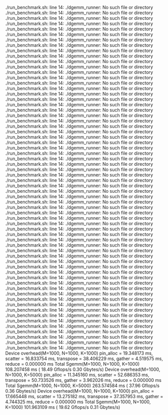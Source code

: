 ./run_benchmark.sh: line 14: ./dgemm_runner: No such file or directory
./run_benchmark.sh: line 14: ./dgemm_runner: No such file or directory
./run_benchmark.sh: line 14: ./dgemm_runner: No such file or directory
./run_benchmark.sh: line 14: ./dgemm_runner: No such file or directory
./run_benchmark.sh: line 14: ./dgemm_runner: No such file or directory
./run_benchmark.sh: line 14: ./dgemm_runner: No such file or directory
./run_benchmark.sh: line 14: ./dgemm_runner: No such file or directory
./run_benchmark.sh: line 14: ./dgemm_runner: No such file or directory
./run_benchmark.sh: line 14: ./dgemm_runner: No such file or directory
./run_benchmark.sh: line 14: ./dgemm_runner: No such file or directory
./run_benchmark.sh: line 14: ./dgemm_runner: No such file or directory
./run_benchmark.sh: line 14: ./dgemm_runner: No such file or directory
./run_benchmark.sh: line 14: ./dgemm_runner: No such file or directory
./run_benchmark.sh: line 14: ./dgemm_runner: No such file or directory
./run_benchmark.sh: line 14: ./dgemm_runner: No such file or directory
./run_benchmark.sh: line 14: ./dgemm_runner: No such file or directory
./run_benchmark.sh: line 14: ./dgemm_runner: No such file or directory
./run_benchmark.sh: line 14: ./dgemm_runner: No such file or directory
./run_benchmark.sh: line 14: ./dgemm_runner: No such file or directory
./run_benchmark.sh: line 14: ./dgemm_runner: No such file or directory
./run_benchmark.sh: line 14: ./dgemm_runner: No such file or directory
./run_benchmark.sh: line 14: ./dgemm_runner: No such file or directory
./run_benchmark.sh: line 14: ./dgemm_runner: No such file or directory
./run_benchmark.sh: line 14: ./dgemm_runner: No such file or directory
./run_benchmark.sh: line 14: ./dgemm_runner: No such file or directory
./run_benchmark.sh: line 14: ./dgemm_runner: No such file or directory
./run_benchmark.sh: line 14: ./dgemm_runner: No such file or directory
./run_benchmark.sh: line 14: ./dgemm_runner: No such file or directory
./run_benchmark.sh: line 14: ./dgemm_runner: No such file or directory
./run_benchmark.sh: line 14: ./dgemm_runner: No such file or directory
./run_benchmark.sh: line 14: ./dgemm_runner: No such file or directory
./run_benchmark.sh: line 14: ./dgemm_runner: No such file or directory
./run_benchmark.sh: line 14: ./dgemm_runner: No such file or directory
./run_benchmark.sh: line 14: ./dgemm_runner: No such file or directory
./run_benchmark.sh: line 14: ./dgemm_runner: No such file or directory
./run_benchmark.sh: line 14: ./dgemm_runner: No such file or directory
./run_benchmark.sh: line 14: ./dgemm_runner: No such file or directory
./run_benchmark.sh: line 14: ./dgemm_runner: No such file or directory
./run_benchmark.sh: line 14: ./dgemm_runner: No such file or directory
./run_benchmark.sh: line 14: ./dgemm_runner: No such file or directory
./run_benchmark.sh: line 14: ./dgemm_runner: No such file or directory
./run_benchmark.sh: line 14: ./dgemm_runner: No such file or directory
./run_benchmark.sh: line 14: ./dgemm_runner: No such file or directory
./run_benchmark.sh: line 14: ./dgemm_runner: No such file or directory
./run_benchmark.sh: line 14: ./dgemm_runner: No such file or directory
./run_benchmark.sh: line 14: ./dgemm_runner: No such file or directory
./run_benchmark.sh: line 14: ./dgemm_runner: No such file or directory
./run_benchmark.sh: line 14: ./dgemm_runner: No such file or directory
./run_benchmark.sh: line 14: ./dgemm_runner: No such file or directory
./run_benchmark.sh: line 14: ./dgemm_runner: No such file or directory
./run_benchmark.sh: line 14: ./dgemm_runner: No such file or directory
./run_benchmark.sh: line 14: ./dgemm_runner: No such file or directory
./run_benchmark.sh: line 14: ./dgemm_runner: No such file or directory
./run_benchmark.sh: line 14: ./dgemm_runner: No such file or directory
./run_benchmark.sh: line 14: ./dgemm_runner: No such file or directory
./run_benchmark.sh: line 14: ./dgemm_runner: No such file or directory
./run_benchmark.sh: line 14: ./dgemm_runner: No such file or directory
./run_benchmark.sh: line 14: ./dgemm_runner: No such file or directory
./run_benchmark.sh: line 14: ./dgemm_runner: No such file or directory
./run_benchmark.sh: line 14: ./dgemm_runner: No such file or directory
./run_benchmark.sh: line 14: ./dgemm_runner: No such file or directory
./run_benchmark.sh: line 14: ./dgemm_runner: No such file or directory
./run_benchmark.sh: line 14: ./dgemm_runner: No such file or directory
./run_benchmark.sh: line 14: ./dgemm_runner: No such file or directory
Device overhead(M=1000, N=1000, K=1000) pin_alloc = 19.348173 ms, scatter = 16.833754 ms, transpose = 38.406229 ms, gather = 4.519575 ms, reduce = 0.000000 ms
Total Sgemm(M=1000, N=1000, K=1000) 108.207458 ms ( 18.49 Gflops/s 0.30 Gbytes/s)
Device overhead(M=1000, N=1000, K=5000) pin_alloc = 11.345160 ms, scatter = 52.686353 ms, transpose = 50.733526 ms, gather = 3.962026 ms, reduce = 0.000000 ms
Total Sgemm(M=1000, N=1000, K=5000) 263.574584 ms ( 37.96 Gflops/s 0.36 Gbytes/s)
Device overhead(M=1000, N=1000, K=1000) pin_alloc = 17.665448 ms, scatter = 13.275182 ms, transpose = 37.357953 ms, gather = 4.744325 ms, reduce = 0.000000 ms
Total Sgemm(M=1000, N=1000, K=1000) 101.963109 ms ( 19.62 Gflops/s 0.31 Gbytes/s)
